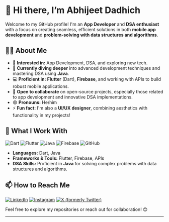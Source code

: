 # 👋 Hi there, I’m Abhijeet Dadhich

Welcome to my GitHub profile! I'm an **App Developer** and **DSA enthusiast** with a focus on creating seamless, efficient solutions in both **mobile app development** and **problem-solving with data structures and algorithms**.

## 👨‍💻 About Me

- 👀 **Interested in:** App Development, DSA, and exploring new tech.
- 🌱 **Currently diving deeper** into advanced development techniques and mastering DSA using **Java**.
- 💻 **Proficient in:** **Flutter** (Dart), **Firebase**, and working with APIs to build robust mobile applications.
- 💞️ **Open to collaborate** on open-source projects, especially those related to app development and innovative DSA implementations.
- 😄 **Pronouns:** He/him
- ⚡ **Fun fact:** I'm also a **UI/UX designer**, combining aesthetics with functionality in my projects!

## 🔨 What I Work With

<p align="left">
  <img src="https://img.shields.io/badge/Dart-0175C2?style=for-the-badge&logo=dart&logoColor=white" alt="Dart"/>
  <img src="https://img.shields.io/badge/Flutter-02569B?style=for-the-badge&logo=flutter&logoColor=white" alt="Flutter"/>
  <img src="https://img.shields.io/badge/Java-ED8B00?style=for-the-badge&logo=java&logoColor=white" alt="Java"/>
  <img src="https://img.shields.io/badge/Firebase-FFCA28?style=for-the-badge&logo=firebase&logoColor=white" alt="Firebase"/>
  <img src="https://img.shields.io/badge/GitHub-181717?style=for-the-badge&logo=github&logoColor=white" alt="GitHub"/>
</p>

- **Languages:** Dart, Java
- **Frameworks & Tools:** Flutter, Firebase, APIs
- **DSA Skills:** Proficient in **Java** for solving complex problems with data structures and algorithms.

## 📫 How to Reach Me

<p align="left">
  <a href="https://www.linkedin.com/in/abhijeet-dadhich/"><img src="https://img.shields.io/badge/LinkedIn-%230077B5.svg?style=for-the-badge&logo=linkedin&logoColor=white" alt="LinkedIn"/></a>
  <a href="https://www.instagram.com/abhijeet.apk/"><img src="https://img.shields.io/badge/Instagram-%23E4405F.svg?style=for-the-badge&logo=instagram&logoColor=white" alt="Instagram"/></a>
  <a href="https://twitter.com/abhijeetd_apk"><img src="https://img.shields.io/badge/X-%231DA1F2.svg?style=for-the-badge&logo=twitter&logoColor=white" alt="X (formerly Twitter)"/></a>
</p>

Feel free to explore my repositories or reach out for collaboration! 😊

---

<!---
abhijeetdadhich/abhijeetdadhich is a ✨ special ✨ repository because its `README.md` (this file) appears on your GitHub profile.
You can click the Preview link to take a look at your changes.
--->
